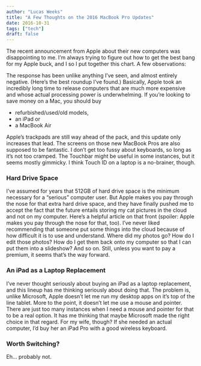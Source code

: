 ```yaml
---
author: "Lucas Weeks"
title: "A Few Thoughts on the 2016 MacBook Pro Updates"
date: 2016-10-31
tags: ["tech"]
draft: false
---
```


The recent announcement from Apple about their new computers was disappointing to me. I’m always trying to figure out how to get the best bang for my Apple buck, and I so I put together this chart. A few observations:

The response has been unlike anything I’ve seen, and almost entirely negative. (Here’s the best roundup I’ve found.) Basically, Apple took an incredibly long time to release computers that are much more expensive and whose actual processing power is underwhelming.
If you’re looking to save money on a Mac, you should buy

* refurbished/used/old models,
* an iPad or 
* a MacBook Air

Apple’s trackpads are still way ahead of the pack, and this update only increases that lead. The screens on those new MacBook Pros are also supposed to be fantastic. I don’t get too fussy about keyboards, so long as it’s not too cramped.
The Touchbar might be useful in some instances, but it seems mostly gimmicky. I think Touch ID on a laptop is a no-brainer, though.

### Hard Drive Space

I’ve assumed for years that 512GB of hard drive space is the minimum necessary for a “serious” computer user. But Apple makes you pay through the nose for that extra hard drive space, and they have finally pushed me to accept the fact that the future entails storing my cat pictures in the cloud and not on my computer. Here’s a helpful article on that front (spoiler: Apple makes you pay through the nose for that, too). I’ve never liked recommending that someone put some things into the cloud because of how difficult it is to use and understand. Where did my photos go? How do I edit those photos? How do I get them back onto my computer so that I can put them into a slideshow? And so on. Still, unless you want to pay a premium, it seems that’s the way forward.

### An iPad as a Laptop Replacement

I’ve never thought seriously about buying an iPad as a laptop replacement, and this lineup has me thinking seriously about doing that. The problem is, unlike Microsoft, Apple doesn’t let me run my desktop apps on it’s top of the line tablet. More to the point, it doesn’t let me use a mouse and pointer. There are just too many instances when I need a mouse and pointer for that to be a real option. It has me thinking that maybe Microsoft made the right choice in that regard. For my wife, though? If she needed an actual computer, I’d buy her an iPad Pro with a good wireless keyboard.

### Worth Switching?

Eh… probably not.
